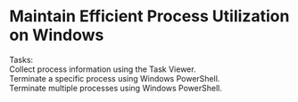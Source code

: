 # Maintain Efficient Process Utilization on Windows

Tasks:<br/>
Collect process information using the Task Viewer. <br/>
Terminate a specific process using Windows PowerShell. <br/>
Terminate multiple processes using Windows PowerShell.
